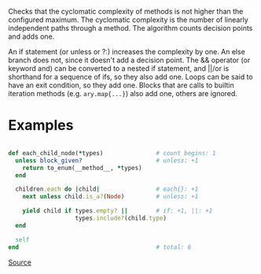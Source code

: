 
Checks that the cyclomatic complexity of methods is not higher
than the configured maximum. The cyclomatic complexity is the number of
linearly independent paths through a method. The algorithm counts
decision points and adds one.

An if statement (or unless or ?:) increases the complexity by one. An
else branch does not, since it doesn't add a decision point. The &&
operator (or keyword and) can be converted to a nested if statement,
and ||/or is shorthand for a sequence of ifs, so they also add one.
Loops can be said to have an exit condition, so they add one.
Blocks that are calls to builtin iteration methods
(e.g. `ary.map{...}`) also add one, others are ignored.

# Examples

```ruby

def each_child_node(*types)               # count begins: 1
  unless block_given?                     # unless: +1
    return to_enum(__method__, *types)
  end

  children.each do |child|                # each{}: +1
    next unless child.is_a?(Node)         # unless: +1

    yield child if types.empty? ||        # if: +1, ||: +1
                   types.include?(child.type)
  end

  self
end                                       # total: 6
```

[Source](http://www.rubydoc.info/gems/rubocop/RuboCop/Cop/Metrics/CyclomaticComplexity)